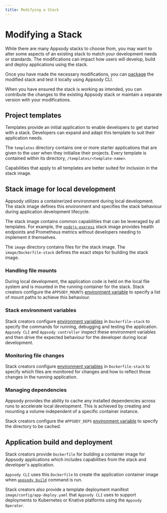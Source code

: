 ```yaml
---
title: Modifying a Stack
---
```


# Modifying a Stack

While there are many Appsody stacks to choose from, you may want to alter some aspects of an existing stack to match your development needs or standards. The modifications can impact how users will develop, build and deploy applications using the stack.

Once you have made the necessary modifications, you can [package](/content/docs/stacks/package.md) the modified stack and test it locally using Appsody CLI.

When you have ensured the stack is working as intended, you can contribute the changes to the existing Appsody stack or maintain a separate version with your modifications.


## Project templates
Templates provide an initial application to enable developers to get started with a stack. Developers can expand and adapt this template to suit their application needs.

The `templates` directory contains one or more starter applications that are given to the user when they initialise their projects. Every template is contained within its directory, `/templates/<template-name>`.

Capabilities that apply to all templates are better suited for inclusion in the stack image.

## Stack image for local development
Appsody utilizes a containerized environment during local development. The stack image defines this environment and specifies the stack behaviour during application development lifecycle.

The stack image contains common capabilities that can be leveraged by all templates. For example, the [`nodejs-express`](https://github.com/appsody/stacks/tree/master/incubator/nodejs-express) stack image provides health endpoints and Prometheus metrics without developers needing to implement it themselves.

The `image` directory contains files for the stack image. The `image/Dockerfile-stack` defines the exact steps for building the stack image.

### Handling file mounts
During local development, the application code is held on the local file system and is mounted in the running container for the stack. Stack creators configure the `APPSODY_MOUNTS` [environment variable](/content/docs/stacks/environment-variables.md) to specify a list of mount paths to achieve this behaviour.

### Stack environment variables
Stack creators configure [environment variables](/content/docs/stacks/environment-variables.md) in `Dockerfile-stack` to specify the commands for running, debugging and testing the application. `Appsody CLI` and `Appsody controller` inspect these environment variables and then drive the expected behaviour for the developer during local development.

### Monitoring file changes
Stack creators configure [environment variables](/content/docs/stacks/environment-variables.md) in `Dockerfile-stack` to specify which files are monitored for changes and how to reflect those changes in the running application.

### Managing dependencies
Appsody provides the ability to cache any installed dependencies across runs to accelerate local development. This is achieved by creating and mounting a volume independent of a specific container instance.

Stack creators configure the `APPSODY_DEPS` [environment variable](/content/docs/stacks/environment-variables.md) to specify the directory to be cached.

## Application build and deployment
Stack creators provide `Dockerfile` for building a container image for Appsody applications which includes capabilities from the stack and developer's application.

`Appsody CLI` uses this `Dockerfile` to create the application container image when [`appsody build`](/content/docs/using-appsody/cli-commands.md/#appsody-build) command is run.

Stack creators also provide a template deployment manifest `image/config/app-deploy.yaml` that `Appsody CLI` uses to support deployments to Kubernetes or Knative platforms using the `Appsody Operator`.